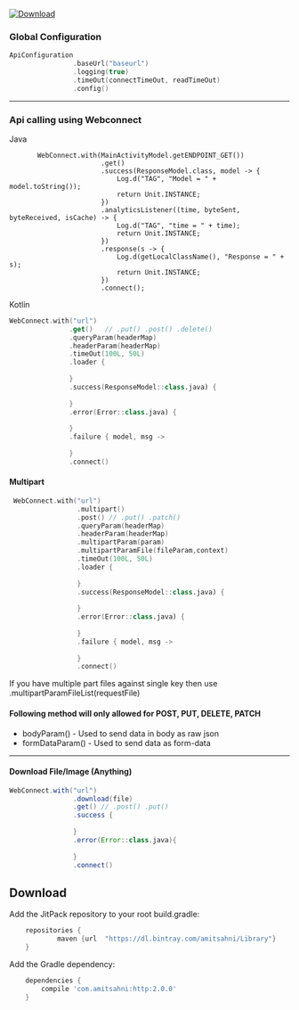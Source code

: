 [ ![Download](https://api.bintray.com/packages/amitsahni/Library/http/images/download.svg) ](https://bintray.com/amitsahni/Library/http/_latestVersion)

### Global Configuration

```kotlin
ApiConfiguration
                .baseUrl("baseurl")
                .logging(true)
                .timeOut(connectTimeOut, readTimeOut)
                .config()
```

-----

### Api calling using Webconnect
Java
```
       WebConnect.with(MainActivityModel.getENDPOINT_GET())
                       .get()
                       .success(ResponseModel.class, model -> {
                           Log.d("TAG", "Model = " + model.toString());
                           return Unit.INSTANCE;
                       })
                       .analyticsListener((time, byteSent, byteReceived, isCache) -> {
                           Log.d("TAG", "time = " + time);
                           return Unit.INSTANCE;
                       })
                       .response(s -> {
                           Log.d(getLocalClassName(), "Response = " + s);
                           return Unit.INSTANCE;
                       })
                       .connect();
 ```
 Kotlin
 ```kotlin
WebConnect.with("url")
                .get()   // .put() .post() .delete()
                .queryParam(headerMap)
                .headerParam(headerMap)
                .timeOut(100L, 50L)
                .loader {
                    
                }
                .success(ResponseModel::class.java) {
                    
                }
                .error(Error::class.java) {
                    
                }
                .failure { model, msg ->
                    
                }
                .connect()
```

#### Multipart
```kotlin
 WebConnect.with("url")
                 .multipart()
                 .post() // .put() .patch()
                 .queryParam(headerMap)
                 .headerParam(headerMap)
                 .multipartParam(param)
                 .multipartParamFile(fileParam,context)
                 .timeOut(100L, 50L)
                 .loader {
                     
                 }
                 .success(ResponseModel::class.java) {
                     
                 }
                 .error(Error::class.java) {
                     
                 }
                 .failure { model, msg ->
                     
                 }
                 .connect()

```
If you have multiple part files against single key then use 
.multipartParamFileList(requestFile)
#### Following method will only allowed for POST, PUT, DELETE, PATCH

- bodyParam() - Used to send data in body as raw json
- formDataParam() - Used to send data as form-data
 
-----
#### Download File/Image (Anything)
```groovy
WebConnect.with("url")
                .download(file)
                .get() // .post() .put()
                .success { 
                    
                }
                .error(Error::class.java){
                    
                }
                .connect()
```

Download
--------
Add the JitPack repository to your root build.gradle:

```groovy
	repositories {
			maven {url  "https://dl.bintray.com/amitsahni/Library"}
	}
```
Add the Gradle dependency:
```groovy
	dependencies {
		compile 'com.amitsahni:http:2.0.0'
	}
```
